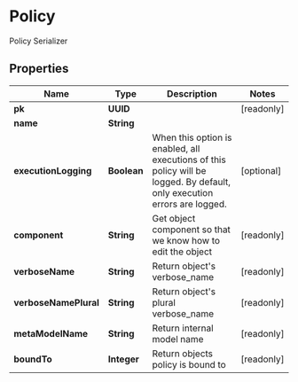 

# Policy

Policy Serializer

## Properties

| Name | Type | Description | Notes |
|------------ | ------------- | ------------- | -------------|
|**pk** | **UUID** |  |  [readonly] |
|**name** | **String** |  |  |
|**executionLogging** | **Boolean** | When this option is enabled, all executions of this policy will be logged. By default, only execution errors are logged. |  [optional] |
|**component** | **String** | Get object component so that we know how to edit the object |  [readonly] |
|**verboseName** | **String** | Return object&#39;s verbose_name |  [readonly] |
|**verboseNamePlural** | **String** | Return object&#39;s plural verbose_name |  [readonly] |
|**metaModelName** | **String** | Return internal model name |  [readonly] |
|**boundTo** | **Integer** | Return objects policy is bound to |  [readonly] |



